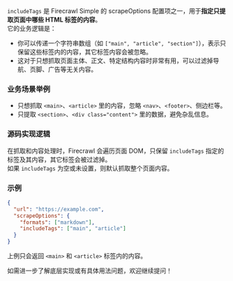 `includeTags` 是 Firecrawl Simple 的 scrapeOptions 配置项之一，用于**指定只提取页面中哪些 HTML 标签的内容**。  
它的业务逻辑是：  
- 你可以传递一个字符串数组（如 `["main", "article", "section"]`），表示只保留这些标签内的内容，其它标签内容会被忽略。
- 这对于只想抓取页面主体、正文、特定结构内容时非常有用，可以过滤掉导航、页脚、广告等无关内容。

### 业务场景举例
- 只想抓取 `<main>`、`<article>` 里的内容，忽略 `<nav>`、`<footer>`、侧边栏等。
- 只提取 `<section>`、`<div class="content">` 里的数据，避免杂乱信息。

### 源码实现逻辑
在抓取和内容处理时，Firecrawl 会遍历页面 DOM，只保留 `includeTags` 指定的标签及其内容，其它标签会被过滤掉。  
如果 `includeTags` 为空或未设置，则默认抓取整个页面内容。

### 示例
```json
{
  "url": "https://example.com",
  "scrapeOptions": {
    "formats": ["markdown"],
    "includeTags": ["main", "article"]
  }
}
```
上例只会返回 `<main>` 和 `<article>` 标签内的内容。

如需进一步了解底层实现或有具体用法问题，欢迎继续提问！